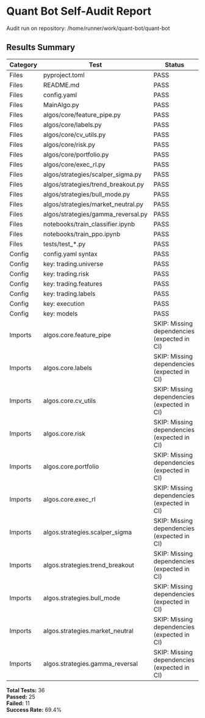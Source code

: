 # Quant Bot Self-Audit Report

Audit run on repository: /home/runner/work/quant-bot/quant-bot

## Results Summary

| Category | Test | Status |
|----------|------|--------|
| Files | pyproject.toml | PASS |
| Files | README.md | PASS |
| Files | config.yaml | PASS |
| Files | MainAlgo.py | PASS |
| Files | algos/core/feature_pipe.py | PASS |
| Files | algos/core/labels.py | PASS |
| Files | algos/core/cv_utils.py | PASS |
| Files | algos/core/risk.py | PASS |
| Files | algos/core/portfolio.py | PASS |
| Files | algos/core/exec_rl.py | PASS |
| Files | algos/strategies/scalper_sigma.py | PASS |
| Files | algos/strategies/trend_breakout.py | PASS |
| Files | algos/strategies/bull_mode.py | PASS |
| Files | algos/strategies/market_neutral.py | PASS |
| Files | algos/strategies/gamma_reversal.py | PASS |
| Files | notebooks/train_classifier.ipynb | PASS |
| Files | notebooks/train_ppo.ipynb | PASS |
| Files | tests/test_*.py | PASS |
| Config | config.yaml syntax | PASS |
| Config | key: trading.universe | PASS |
| Config | key: trading.risk | PASS |
| Config | key: trading.features | PASS |
| Config | key: trading.labels | PASS |
| Config | key: execution | PASS |
| Config | key: models | PASS |
| Imports | algos.core.feature_pipe | SKIP: Missing dependencies (expected in CI) |
| Imports | algos.core.labels | SKIP: Missing dependencies (expected in CI) |
| Imports | algos.core.cv_utils | SKIP: Missing dependencies (expected in CI) |
| Imports | algos.core.risk | SKIP: Missing dependencies (expected in CI) |
| Imports | algos.core.portfolio | SKIP: Missing dependencies (expected in CI) |
| Imports | algos.core.exec_rl | SKIP: Missing dependencies (expected in CI) |
| Imports | algos.strategies.scalper_sigma | SKIP: Missing dependencies (expected in CI) |
| Imports | algos.strategies.trend_breakout | SKIP: Missing dependencies (expected in CI) |
| Imports | algos.strategies.bull_mode | SKIP: Missing dependencies (expected in CI) |
| Imports | algos.strategies.market_neutral | SKIP: Missing dependencies (expected in CI) |
| Imports | algos.strategies.gamma_reversal | SKIP: Missing dependencies (expected in CI) |

**Total Tests:** 36  
**Passed:** 25  
**Failed:** 11  
**Success Rate:** 69.4%  

